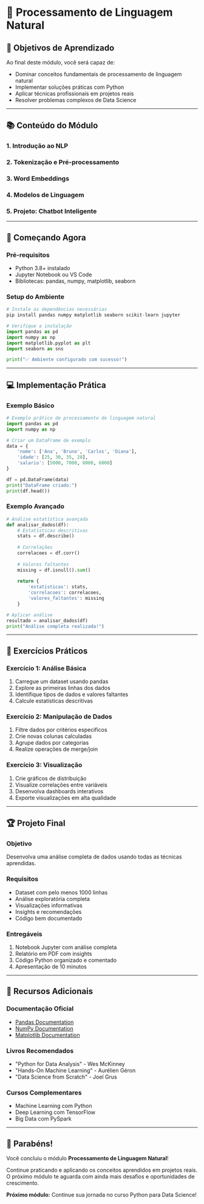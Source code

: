 # 🐍 Processamento de Linguagem Natural

## 🎯 **Objetivos de Aprendizado**

Ao final deste módulo, você será capaz de:
- Dominar conceitos fundamentais de processamento de linguagem natural
- Implementar soluções práticas com Python
- Aplicar técnicas profissionais em projetos reais
- Resolver problemas complexos de Data Science

---

## 📚 **Conteúdo do Módulo**

### 1. Introdução ao NLP

### 2. Tokenização e Pré-processamento

### 3. Word Embeddings

### 4. Modelos de Linguagem

### 5. Projeto: Chatbot Inteligente

---

## 🚀 **Começando Agora**

### **Pré-requisitos**
- Python 3.8+ instalado
- Jupyter Notebook ou VS Code
- Bibliotecas: pandas, numpy, matplotlib, seaborn

### **Setup do Ambiente**
```python
# Instale as dependências necessárias
pip install pandas numpy matplotlib seaborn scikit-learn jupyter

# Verifique a instalação
import pandas as pd
import numpy as np
import matplotlib.pyplot as plt
import seaborn as sns

print("✅ Ambiente configurado com sucesso!")
```

---

## 💻 **Implementação Prática**

### **Exemplo Básico**
```python
# Exemplo prático de processamento de linguagem natural
import pandas as pd
import numpy as np

# Criar um DataFrame de exemplo
data = {
    'nome': ['Ana', 'Bruno', 'Carlos', 'Diana'],
    'idade': [25, 30, 35, 28],
    'salario': [5000, 7000, 8000, 6000]
}

df = pd.DataFrame(data)
print("DataFrame criado:")
print(df.head())
```

### **Exemplo Avançado**
```python
# Análise estatística avançada
def analisar_dados(df):
    # Estatísticas descritivas
    stats = df.describe()
    
    # Correlações
    correlacoes = df.corr()
    
    # Valores faltantes
    missing = df.isnull().sum()
    
    return {
        'estatisticas': stats,
        'correlacoes': correlacoes,
        'valores_faltantes': missing
    }

# Aplicar análise
resultado = analisar_dados(df)
print("Análise completa realizada!")
```

---

## 🎯 **Exercícios Práticos**

### **Exercício 1: Análise Básica**
1. Carregue um dataset usando pandas
2. Explore as primeiras linhas dos dados
3. Identifique tipos de dados e valores faltantes
4. Calcule estatísticas descritivas

### **Exercício 2: Manipulação de Dados**
1. Filtre dados por critérios específicos
2. Crie novas colunas calculadas
3. Agrupe dados por categorias
4. Realize operações de merge/join

### **Exercício 3: Visualização**
1. Crie gráficos de distribuição
2. Visualize correlações entre variáveis
3. Desenvolva dashboards interativos
4. Exporte visualizações em alta qualidade

---

## 🏆 **Projeto Final**

### **Objetivo**
Desenvolva uma análise completa de dados usando todas as técnicas aprendidas.

### **Requisitos**
- Dataset com pelo menos 1000 linhas
- Análise exploratória completa
- Visualizações informativas
- Insights e recomendações
- Código bem documentado

### **Entregáveis**
1. Notebook Jupyter com análise completa
2. Relatório em PDF com insights
3. Código Python organizado e comentado
4. Apresentação de 10 minutos

---

## 📖 **Recursos Adicionais**

### **Documentação Oficial**
- [Pandas Documentation](https://pandas.pydata.org/docs/)
- [NumPy Documentation](https://numpy.org/doc/)
- [Matplotlib Documentation](https://matplotlib.org/stable/)

### **Livros Recomendados**
- "Python for Data Analysis" - Wes McKinney
- "Hands-On Machine Learning" - Aurélien Géron
- "Data Science from Scratch" - Joel Grus

### **Cursos Complementares**
- Machine Learning com Python
- Deep Learning com TensorFlow
- Big Data com PySpark

---

## 🎉 **Parabéns!**

Você concluiu o módulo **Processamento de Linguagem Natural**! 

Continue praticando e aplicando os conceitos aprendidos em projetos reais. O próximo módulo te aguarda com ainda mais desafios e oportunidades de crescimento.

**Próximo módulo:** Continue sua jornada no curso Python para Data Science!
